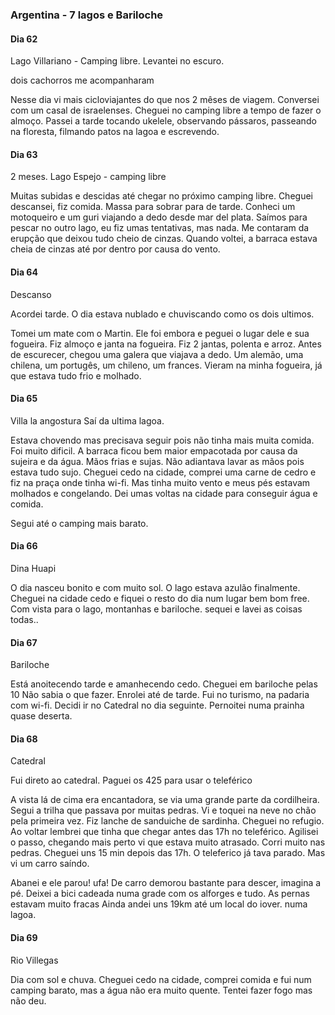 ### Argentina - 7 lagos e Bariloche



#### Dia 62

Lago Villariano - Camping libre.
Levantei no escuro.

dois cachorros me acompanharam

Nesse dia vi mais cicloviajantes do que nos 2 mêses de viagem.
Conversei com um casal de israelenses.
Cheguei no camping libre a tempo de fazer o almoço.
Passei a tarde tocando ukelele, observando pássaros, passeando na floresta, filmando patos na lagoa e escrevendo.

#### Dia 63

2 meses.
Lago Espejo - camping libre

Muitas subidas e descidas até chegar no próximo camping libre.
Cheguei descansei, fiz comida. Massa para sobrar para de tarde.
Conheci um motoqueiro e um guri viajando a dedo desde mar del plata.
Saímos para pescar no outro lago, eu fiz umas tentativas, mas nada.
Me contaram da erupção que deixou tudo cheio de cinzas.
Quando voltei, a barraca estava cheia de cinzas até por dentro por causa do vento.

#### Dia 64

Descanso

Acordei tarde. O dia estava nublado e chuviscando como os dois ultimos.

Tomei um mate com o Martin. Ele foi embora e peguei o lugar dele e sua fogueira.
Fiz almoço e janta na fogueira.
Fiz 2 jantas, polenta e arroz.
Antes de escurecer, chegou uma galera que viajava a dedo.
Um alemão, uma chilena, um portugês, um chileno, um frances. 
Vieram na minha fogueira, já que estava tudo frio e molhado.

#### Dia 65

Villa la angostura
Saí da ultima lagoa.

Estava chovendo mas precisava seguir pois não tinha mais muita comida.
Foi muito dificil.
A barraca ficou bem maior empacotada por causa da sujeira e da água.
Mãos frias e sujas.
Não adiantava lavar as mãos pois estava tudo sujo.
Cheguei cedo na cidade, comprei uma carne de cedro e fiz na praça onde tinha wi-fi.
Mas tinha muito vento e meus pés estavam molhados e congelando.
Dei umas voltas na cidade para conseguir água e comida.

Segui até o camping mais barato.

#### Dia 66

Dina Huapi

O dia nasceu bonito e com muito sol.
O lago estava azulão finalmente.
Cheguei na cidade cedo e fiquei o resto do dia num lugar bem bom free.
Com vista para o lago, montanhas e bariloche.
sequei e lavei as coisas todas..

#### Dia 67

Bariloche

Está anoitecendo tarde e amanhecendo cedo.
Cheguei em bariloche pelas 10
Não sabia o que fazer.
Enrolei até de tarde. Fui no turismo, na padaria com wi-fi.
Decidi ir no Catedral no dia seguinte.
Pernoitei numa prainha quase deserta.

#### Dia 68

Catedral

Fui direto ao catedral. Paguei os 425 para usar o teleférico

A vista lá de cima era encantadora, se via uma grande parte da cordilheira.
Segui a trilha que passava por muitas pedras.
Vi e toquei na neve no chão pela primeira vez.
Fiz lanche de sanduiche de sardinha.
Cheguei no refugio.
Ao voltar lembrei que tinha que chegar antes das 17h no teleférico.
Agilisei o passo, chegando mais perto vi que estava muito atrasado.
Corri muito nas pedras.
Cheguei uns 15 min depois das 17h. O teleferico já tava parado.
Mas vi um carro saíndo.

Abanei e ele parou! ufa!
De carro demorou bastante para descer, imagina a pé.
Deixei a bici cadeada numa grade com os alforges e tudo.
As pernas estavam muito fracas
Ainda andei uns 19km até um local do iover. numa lagoa.

#### Dia 69

Rio Villegas

Dia com sol e chuva.
Cheguei cedo na cidade, comprei comida e fui num camping barato, mas a água não era muito quente.
Tentei fazer fogo mas não deu.

